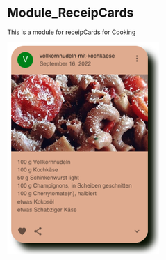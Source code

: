 # Module_ReceipCards
This is a module for receipCards for Cooking


<img src="frontend/public/GithubReadme/Bildschirmfoto 2022-09-16 um 12.34.06.png" width="350" title="hover text">
